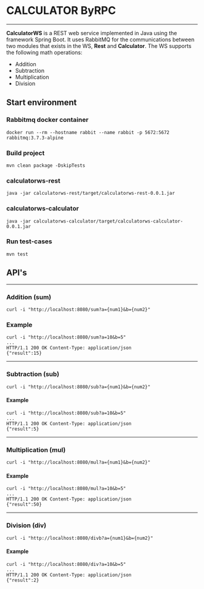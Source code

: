 # CALCULATOR ByRPC
---
**CalculatorWS** is a REST web service implemented in Java using the framework Spring Boot. 
It uses RabbitMQ for the communications between two modules that exists in the WS, **Rest** and **Calculator**. The WS supports the following math operations:  
- Addition
- Subtraction
- Multiplication
- Division

## Start environment

### Rabbitmq docker container
```
docker run --rm --hostname rabbit --name rabbit -p 5672:5672 rabbitmq:3.7.3-alpine
```

### Build project
```
mvn clean package -DskipTests
```

### calculatorws-rest
```
java -jar calculatorws-rest/target/calculatorws-rest-0.0.1.jar
```

### calculatorws-calculator
```
java -jar calculatorws-calculator/target/calculatorws-calculator-0.0.1.jar
```

### Run test-cases
```
mvn test
```

## API's
---

### Addition (sum)
```
curl -i "http://localhost:8080/sum?a={num1}&b={num2}"
```
### Example
```
curl -i "http://localhost:8080/sum?a=10&b=5"
...
HTTP/1.1 200 OK Content-Type: application/json
{"result":15}
```
---

### Subtraction (sub)
```
curl -i "http://localhost:8080/sub?a={num1}&b={num2}"
```
#### Example
```
curl -i "http://localhost:8080/sub?a=10&b=5"
...
HTTP/1.1 200 OK Content-Type: application/json
{"result":5}
```
---

### Multiplication (mul)
```
curl -i "http://localhost:8080/mul?a={num1}&b={num2}"
```
#### Example
```
curl -i "http://localhost:8080/mul?a=10&b=5"
...
HTTP/1.1 200 OK Content-Type: application/json
{"result":50}
```
---

### Division (div)
```
curl -i "http://localhost:8080/divb?a={num1}&b={num2}"
```
#### Example
```
curl -i "http://localhost:8080/div?a=10&b=5"
...
HTTP/1.1 200 OK Content-Type: application/json
{"result":2}
```